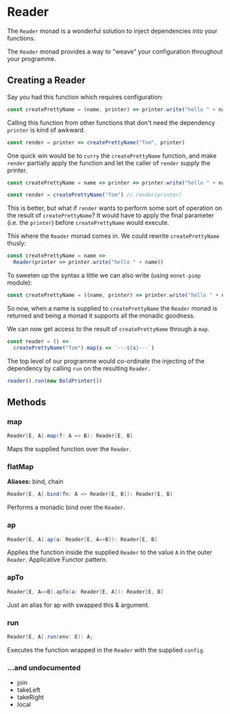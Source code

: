 # Reader

The `Reader` monad is a wonderful solution to inject dependencies into your functions.

The `Reader` monad provides a way to "weave" your configuration throughout your programme.

## Creating a Reader

Say you had this function which requires configuration:

```javascript
const createPrettyName = (name, printer) => printer.write("hello " + name)
```

Calling this function from other functions that don't need the dependency `printer` is kind of awkward.

```javascript
const render = printer => createPrettyName("Tom", printer)
```

One quick win would be to `curry` the `createPrettyName` function, and make `render` partially apply the function and let the caller of
`render` supply the printer.

```javascript
const createPrettyName = name => printer => printer.write("hello " + name)

const render = createPrettyName("Tom") // render(printer)
```

This is better, but what if `render` wants to perform some sort of operation on the result of `createPrettyName`? It would have to apply
the final parameter (i.e. the `printer`) before `createPrettyName` would execute.

This where the `Reader` monad comes in. We could rewrite `createPrettyName` thusly:

```javascript
const createPrettyName = name =>
  Reader(printer => printer.write("hello " + name))
```

To sweeten up the syntax a little we can also write (using `monet-pimp` module):

```javascript
const createPrettyName = ((name, printer) => printer.write("hello " + name)).reader()
```

So now, when a name is supplied to `createPrettyName` the `Reader` monad is returned and being a monad it supports all the monadic goodness.

We can now get access to the result of `createPrettyName` through a `map`.

```javascript
const reader = () =>
  createPrettyName("Tom").map(s => `---${s}---`)
```

The top level of our programme would co-ordinate the injecting of the dependency by calling `run` on the resulting `Reader.`

```javascript
reader().run(new BoldPrinter())
````

## Methods

### map

```scala
Reader[E, A].map(f: A => B): Reader[E, B]
```

Maps the supplied function over the `Reader`.

### flatMap

**Aliases:** bind, chain

```scala
Reader[E, A].bind(fn: A => Reader[E, B]): Reader[E, B]
```

Performs a monadic bind over the `Reader`.

### ap

```scala
Reader[E, A].ap(a: Reader[E, A=>B]): Reader[E, B]
```

Applies the function inside the supplied `Reader` to the value `A` in the outer `Reader`. Applicative Functor pattern.

### apTo
```scala
Reader[E, A=>B].apTo(a: Reader[E, A]): Reader[E, B]
```
Just an alias for ap with swapped this & argument. 
### run

```scala
Reader[E, A].run(env: E): A;
```

Executes the function wrapped in the `Reader` with the supplied `config`.

### ...and undocumented
- join
- takeLeft
- takeRight
- local
